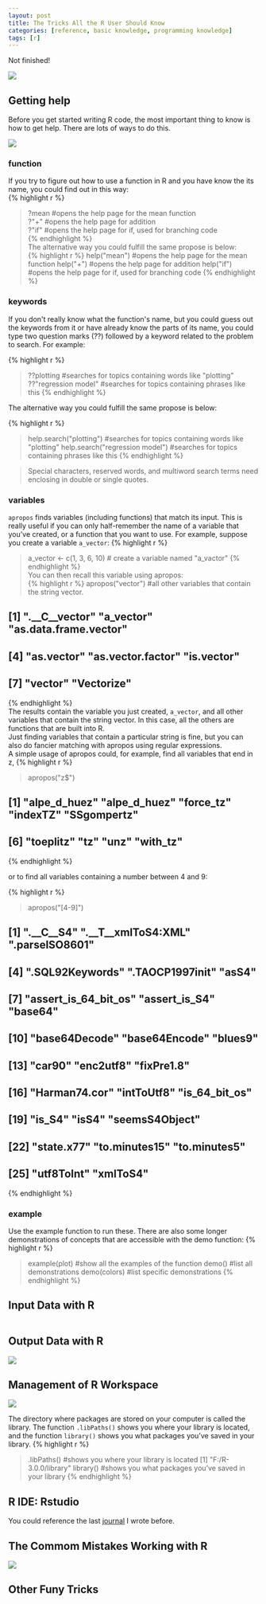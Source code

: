```yaml
---
layout: post
title: The Tricks All the R User Should Know
categories: [reference, basic knowledge, programming knowledge]
tags: [r]
---
```

Not finished!

![](http://i.imgur.com/qr0x52s.png)

## Getting help

Before you get started writing R code, the most important thing to know is how to get help. There are lots of ways to do this. 

![](http://i.imgur.com/1vW6GYX.png)

### function
If you try to figure out how to use a function in R and you have know the its name, you could find out in this way:  
{% highlight r %}
> ?mean                  #opens the help page for the mean function  
> ?"+"                   #opens the help page for addition  
> ?"if"                  #opens the help page for if, used for branching code   
{% endhighlight %}  
The alternative way you could fulfill the same propose is below:  
{% highlight r %}
> help("mean")           #opens the help page for the mean function
> help("+")              #opens the help page for addition
> help("if")             #opens the help page for if, used for branching code
{% endhighlight %}

### keywords
If you don't really know what the function's name, but you could guess out the keywords from it or have already know the parts of its name, you could type two question marks (??) followed by a keyword related to the problem to search. For example:  

{% highlight r %}
> ??plotting             #searches for topics containing words like "plotting"
> ??"regression model"   #searches for topics containing phrases like this
{% endhighlight %}  

The alternative way you could fulfill the same propose is below:

{% highlight r %}
> help.search("plotting")          #searches for topics containing words like "plotting"
> help.search("regression model")  #searches for topics containing phrases like this
{% endhighlight %}  

> Special characters, reserved words, and multiword search terms need enclosing
in double or single quotes. 

### variables 

```apropos``` finds variables (including functions) that match its input. This is really useful if you can only half-remember the name of a variable that you’ve created, or a function that you want to use. For example, suppose you create a variable ```a_vector```:
{% highlight r %}
> a_vector <- c(1, 3, 6, 10)    # create a variable named "a_vactor"
{% endhighlight %}  
You can then recall this variable using apropos:   
{% highlight r %}
> apropos("vector")           #all other variables that contain the string vector.
## [1] ".__C__vector"         "a_vector"             "as.data.frame.vector"   
## [4] "as.vector"            "as.vector.factor"     "is.vector"   
## [7] "vector"               "Vectorize"  
{% endhighlight %}  
The results contain the variable you just created, ```a_vector```, and all other variables that contain the string vector. In this case, all the others are functions that are built into R.   
Just finding variables that contain a particular string is fine, but you can also do fancier matching with apropos using regular expressions.   
A simple usage of apropos could, for example, find all variables that end in z, 
{% highlight r %}
> apropos("z$")   
## [1] "alpe_d_huez" "alpe_d_huez" "force_tz"    "indexTZ"     "SSgompertz"   
## [6] "toeplitz"    "tz"          "unz"         "with_tz"   
{% endhighlight %}  

or to find all variables containing a number between 4 and 9:  

{% highlight r %}
> apropos("[4-9]")   
##  [1] ".__C__S4"            ".__T__xmlToS4:XML"   ".parseISO8601"   
##  [4] ".SQL92Keywords"      ".TAOCP1997init"      "asS4"   
##  [7] "assert_is_64_bit_os" "assert_is_S4"        "base64"   
## [10] "base64Decode"        "base64Encode"        "blues9"   
## [13] "car90"               "enc2utf8"            "fixPre1.8"   
## [16] "Harman74.cor"        "intToUtf8"           "is_64_bit_os"   
## [19] "is_S4"               "isS4"                "seemsS4Object"   
## [22] "state.x77"           "to.minutes15"        "to.minutes5"   
## [25] "utf8ToInt"           "xmlToS4"   
{% endhighlight %}  

### example  

Use the example function to run these. There are also some longer demonstrations of concepts that are accessible with the demo function:
{% highlight r %}
> example(plot)  #show all the examples of the function
> demo()         #list all demonstrations
> demo(colors)   #list specific demonstrations 
{% endhighlight %} 

### 



## Input Data with R  

![]()

## Output Data with R

![](http://i.imgur.com/r0rarwQ.png)  

## Management of R Workspace

![](http://i.imgur.com/DJEiFcS.png)   

The directory where packages are stored on your computer is called the library. The function ```.libPaths()``` shows you where your library is located, and the function ```library()``` shows you what packages you’ve saved in your library.
{% highlight r %}
> .libPaths()        #shows you where your library is located
[1] "F:/R-3.0.0/library"
> library()          #shows you what packages you’ve saved in your library
{% endhighlight %} 

## R IDE: **Rstudio**

You could reference the last [journal](http://lushen.github.com/en/2013/01/IDE-2013/) I wrote before.  

## The Commom Mistakes Working with R

![](http://i.imgur.com/BFCC4zC.png)

## Other Funy Tricks
